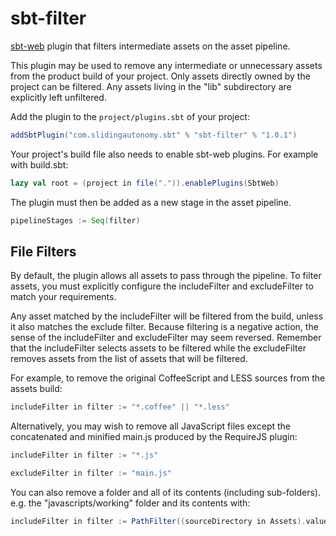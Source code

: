 sbt-filter
==========

[sbt-web](https://github.com/sbt/sbt-web) plugin that filters intermediate assets on the asset pipeline.

This plugin may be used to remove any intermediate or unnecessary assets from the product build of your project.
Only assets directly owned by the project can be filtered. Any assets living in the "lib" subdirectory are
explicitly left unfiltered.

Add the plugin to the `project/plugins.sbt` of your project:

```scala
addSbtPlugin("com.slidingautonomy.sbt" % "sbt-filter" % "1.0.1")
```

Your project's build file also needs to enable sbt-web plugins. For example with build.sbt:

```scala
lazy val root = (project in file(".")).enablePlugins(SbtWeb)
```

The plugin must then be added as a new stage in the asset pipeline.

```scala
pipelineStages := Seq(filter)
```

## File Filters

By default, the plugin allows all assets to pass through the pipeline. To filter assets, you must explicitly configure
the includeFilter and excludeFilter to match your requirements.

Any asset matched by the includeFilter will be filtered from the build, unless it also matches the exclude filter.
Because filtering is a negative action, the sense of the includeFilter and excludeFilter may seem reversed. Remember
that the includeFilter selects assets to be filtered while the excludeFilter removes assets from the list of assets
that will be filtered.

For example, to remove the original CoffeeScript and LESS sources from the assets build:

```scala
includeFilter in filter := "*.coffee" || "*.less"
```

Alternatively, you may wish to remove all JavaScript files except the concatenated and minified main.js produced by
the RequireJS plugin:

```scala
includeFilter in filter := "*.js"

excludeFilter in filter := "main.js"
```

You can also remove a folder and all of its contents (including sub-folders). e.g. the "javascripts/working" folder and its contents with:

```scala
includeFilter in filter := PathFilter((sourceDirectory in Assets).value / "javascripts" / "working")
```
